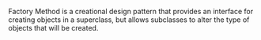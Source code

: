 Factory Method is a creational design pattern that provides an interface for creating objects
in a superclass, but allows subclasses to alter the type of objects that will be created.


